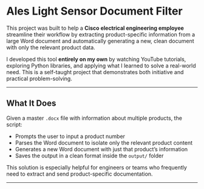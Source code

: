 # Ales Light Sensor Document Filter

This project was built to help a **Cisco electrical engineering employee** streamline their workflow by extracting product-specific information from a large Word document and automatically generating a new, clean document with only the relevant product data.

I developed this tool **entirely on my own** by watching YouTube tutorials, exploring Python libraries, and applying what I learned to solve a real-world need. This is a self-taught project that demonstrates both initiative and practical problem-solving.

---

## What It Does

Given a master `.docx` file with information about multiple products, the script:

- Prompts the user to input a product number
- Parses the Word document to isolate only the relevant product content
- Generates a new Word document with just that product’s information
- Saves the output in a clean format inside the `output/` folder

This solution is especially helpful for engineers or teams who frequently need to extract and send product-specific documentation.

---
